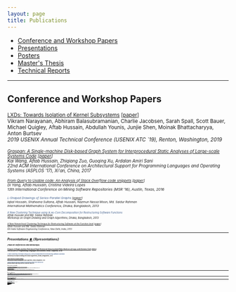 ```yaml
---
layout: page
title: Publications
---
```


- [Conference and Workshop Papers](#papers) 
- [Presentations](#presentations)
- [Posters](#posters)
- [Master's Thesis](#masters-thesis)
- [Technical Reports](#tech-reports)

____________


## Conference and Workshop Papers 
<!-- <a href="#top">⬆</a> {#papers}  -->

<small>[LXDs: Towards Isolation of Kernel
Subsystems](https://www.usenix.org/conference/atc19/presentation/narayanan) [[paper](./documents/pubs/lxds-usenix19.pdf)]<br>Vikram
Narayanan, Abhiram Balasubramanian, Charlie Jacobsen, Sarah Spall,
Scott Bauer, Michael Quigley, Aftab Hussain, Abdullah Younis, Junjie Shen,
Moinak Bhattacharyya, Anton Burtsev <br><i>2019 USENIX Annual Technical
Conference (USENIX ATC `19), Renton, Washington, 2019


<small>[Graspan: A Single-machine Disk-based Graph System for
Interprocedural Static Analyses of Large-scale Systems
Code](https://dl.acm.org/citation.cfm?id=3037744&lipi=urn%253Ali%253Apage%253Ad_flagship3_profile_view_base%253Bj%252FWF7nPxSumRpdx0FsthYQ%253D%253D) [[paper](./documents/pubs/asplos17-graspan.pdf)]<br>Kai Wang, Aftab Hussain, Zhiqiang Zuo, Guoqing Xu, Ardalan Amiri Sani <br><i>
22nd ACM International Conference on Architectural Support for Programming
Languages and Operating Systems (ASPLOS '17), Xi'an, China, 2017
 

<small>[From Query to Usable code: An Analysis of Stack Overflow code
snippets](https://dl.acm.org/citation.cfm?id=2901767) [[paper](https://arxiv.org/pdf/1605.04464.pdf)] <br>Di Yang, Aftab
Hussain, Cristina Videira Lopes <br><i>13th International Conference on Mining
Software Repositories (MSR '16), Austin, Texas, 2016


<small><font color="3F5E8C">L-Shaped Drawings of Series-Parallel Graphs</font> [[paper](/documents/pubs/imc13-l-shaped-drawing.pdf)] <br> Iqbal Hossain,
Shaheena Sultana, Aftab Hussain, Nazmun Nessa Moon, Md. Saidur Rahman <br><i>International Mathematics Conference, Dhaka, Bangladesh, 2013

<small><font color="3F5E8C">A New Clustering Technique using (k,w)-Core Decomposition for Restructuring Software Functions</font> <br> Aftab Hussain and Md. Saidur Rahman<br><i>Workshop on Graph Drawing and Graph Algorithms, Dhaka, Bangladesh, 2013   

<small>[A New Hierarchical Clustering Technique for Restructuring Software
at the Function level](https://dl.acm.org/citation.cfm?id=2442761) [[paper](/documents/pubs/isec13-soft-clustering.pdf)] <br> Aftab
Hussain and Md. Saidur Rahman <br><i>6th India Software Engineering Conference,
New Delhi, India, 2013


____________

## Presentations <a href="#top">⬆</a>  {#presentations}

<small><b>(Talks at conferences and workshops)

<small>[Graspan: A Single-machine Disk-based Graph System for
Interprocedural Static Analyses of Large-scale Systems
Code](http://socalpls.github.io/archive/2016nov/) [[slides](/documents/pubs/socalpls16-graspan-presentation.pdf)] <br><i>17th
SoCal PLS: Programming Languages and Systems, Irvine, California, 2016
        
<small><font color="3F5E8C">A New Clustering Technique using (k,w)-Core Decomposition for Restructuring Software Functions</font> <br><i>Workshop on Graph Drawing and Graph Algorithms, Dhaka, Bangladesh, 2013   

<small>[Open Problems in Graph Drawing](/documents/pubs/gdga13-open-problems-presentation.pdf)<br><i>Workshop on Graph Drawing and Graph Algorithms, Dhaka, Bangladesh, 2013   

<small><font color="3F5E8C">A New Hierarchical Clustering Technique for Restructuring Software
at the Function level</font> <br><i>6th India Software Engineering Conference, New Delhi, India, 2013

<small><b>(Various other research talks)

<small>[A New approach for fixing bugs in Code Clones: Fix It There Too
(FITT)](/documents/pubs/presentation14-fitt.pdf)<br>(co-presented with Vaibhav
Saini)<br><i> INF219 Software Environments Class (Spring 2019), Department of Informatics,
University of California, Irvine, 2014

<small>[Building and Extending IDEs](/documents/pubs/presentation14-ides.pdf)<br>(co-presented with Vaibhav
Saini)<br><i> INF219 Software Environments Class (Spring 2019), Department of Informatics,
University of California, Irvine, 2014

____________

## Posters <a href="#top">⬆</a>  {#posters}

<small>[Graspan: A Single-machine Disk-based Graph System for
Interprocedural Static Analyses of Large-scale Systems
Code](https://pldi16.sigplan.org/track/Student+Research+Competition+%28SRC%29#About) [[poster](/documents/pubs/asplos17-graspan-poster.pdf)]<br><i>Student Research Competition, 37th ACM SIGPLAN conference
on Programming Language Design and Implementation (PLDI `16), Santa
Barbara, California, 2016
       
<small><font color="#3F5E8C">Graspan: A Single-machine Disk-based Graph System for
Interprocedural Static Analyses of Large-scale Systems Code</font> <br><i>Computer Science Research Showcase, University of California,
Irvine, 2016     

____________


## Master's Thesis <a href="#top">⬆</a> 	{#masters-thesis}		

<small>[Software Restructuring using Hierarchical
Clustering](http://lib.buet.ac.bd:8080/xmlui/handle/123456789/3271) [[thesis](/documents/pubs/ms-thesis.pdf)]<br><i>Department of Computer Science, Bangladesh
University of Engineering and Technology (BUET), Dhaka, Bangladesh, 2012
   
                                                
____________

## Technical Reports <a href="#top">⬆</a>  {#tech-reports}	

<small><font color="#3F5E8C">Common Vulnerabilities and Exposures in the Cloud</font> <br>Aftab
Hussain and Anton Burtsev <br><i>Department of Computer Science, University of
California, Irvine, 2018 (under preparation) 

<small>[An Implementation Overview of an IDL Generation Framework Based on
DSA](/documents/pubs/tech-report18-dsa-idl.pdf)<br> Aftab Hussain, Vikram
Narayanan, Anton Burtsev <br><i>Department of Computer Science, University of
California, Irvine, 2018 

<small>[Systemized Program Analyses: A Big Data Perspective on Scaling Large-Scale Code Analyses](/documents/pubs/tech-report17-big-data-perspective.pdf)<br> Guoqing Xu, Zhiqiang Zuo, Kai Wang, Aftab Hussain, and Khanh Nguyen<br><i>University of California, Irvine, 2017 

<small><font color="#3F5E8C">A Study on Memory Consistency Approaches in Distributed Shared
Memory Systems</font> <br>Aftab Hussain and Isaac Scherson <br><i>Department of
Computer Science, University of California, Irvine, 2016

<small>[GraphDTC: A Graph Processing System for Scalable and Precise
Program Analysis](/documents/pubs/tech-report15-graphdtc.pdf)<br>Aftab
Hussain and Guoqing Xu <br><i>Department of Computer Science, University
of California, Irvine, 2015

<span style="background-color: #3F5E8C"><small><font color="FFFFFF">REQUIREMENTS ENGINEERING</font></small></span>

<small>[A Holistic Look at Requirements Engineering Practices in the
Gaming Industry](/documents/pubs/tech-report15-re-gaming.pdf)<br>Aftab
Hussain, Omar Asadi, Debra Richardson <br><i> Department of Informatics,
University of California, Irvine, 2015

<small>[Euro Truck Simulator 2: Reverse Engineered Requirements
Document](/documents/pubs/tech-report15-re-eurotruck.pdf)<br>Omar Asadi and
Aftab Hussain <br><i> Department of Informatics, University of California,
Irvine, 2015

<small>[Instant Clone Finder: Detecting Clones During Software
Development](/documents/pubs/tech-report15-instacf.pdf)<br>Vaibhav Saini,
Hitesh Sajnani, Jaewoo Kim, Aftab Hussain and Cristina Lopes <br><i> Department
of Informatics, University of California, Irvine, 2015

<small>[Analyzing StackOverflow Response Time for Java Topics using Code
Clustering](/documents/pubs/tech-report14-sof-resp-time.pdf) <br> Rezvan
Ghaderi, Shahrzad Ahmadpour, Aftab Hussain<br><i> Department of Informatics,
University of California, Irvine, 2014

<small>[A New approach for fixing bugs in Code Clones: Fix It There Too
(FITT)](/documents/pubs/tech-report14-fitt.pdf)
[[slides](/documents/pubs/presentation14-fitt.pdf)] [[architecture](/documents/pubs/presentation14-fitt-arch-design.pdf)]<br>Vaibhav
Saini, Aftab Hussain<br><i> Department of Informatics, University of
California, Irvine, 2014

<small>[Effect of Follow and Watch Relationships in Pull Requests (in
Github)](/documents/pubs/tech-report14-follow-watch.pdf)<br> Di Yang, Aftab
Hussain, Cristina Videira Lopes<br><i>Department of Informatics, University
of California, Irvine, 2014
